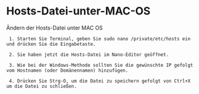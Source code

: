 # Hosts-Datei-unter-MAC-OS
Ändern der Hosts-Datei unter MAC OS


     1. Starten Sie Terminal, geben Sie sudo nano /private/etc/hosts ein und drücken Sie die Eingabetaste.
     
     2. Sie haben jetzt die Hosts-Datei im Nano-Editor geöffnet. 
     
     3. Wie bei der Windows-Methode sollten Sie die gewünschte IP gefolgt vom Hostnamen (oder Domänennamen) hinzufügen.
     
     4. Drücken Sie Strg-O, um die Datei zu speichern gefolgt von Ctrl+X um die Datei zu schließen. 
